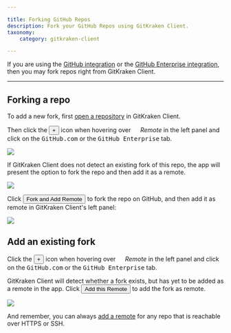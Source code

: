 ```yaml
---

title: Forking GitHub Repos
description: Fork your GitHub Repos using GitKraken Client.
taxonomy:
    category: gitkraken-client

---
```


If you are using the [GitHub integration](/integrations/github/) or the [GitHub Enterprise integration](/integrations/github-enterprise/), then you may fork repos right from GitKraken Client.

***
## Forking a repo
To add a new fork, first [open a repository](/working-with/open-clone-init/#opening-an-existing-project) in GitKraken Client.

Then click the <button class='button button--success button--ui button--nolink'>+</button> icon when hovering over <em class='context-menu'><img src='/wp-content/uploads/gk-remote-icon.svg' style='height:1em;'> Remote</em> in the left panel and click on the <kbd>GitHub.com</kbd> or the <kbd>GitHub Enterprise</kbd> tab.

<img src="/wp-content/uploads/add-remote.png" srcset="/wp-content/uploads/add-remote@2x.png" class="img-bordered img-responsive center">

If GitKraken Client does not detect an existing fork of this repo, the app will present the option to fork the repo and then add it as a remote.

<img src="/wp-content/uploads/fork.png" srcset="/wp-content/uploads/fork@2x.png" class="img-bordered img-responsive center">

Click <button class='button button--success button--ui button--nolink'>Fork and Add Remote</button> to fork the repo on GitHub, and then add it as remote in GitKraken Client's left panel:

<img src="/wp-content/uploads/add-fork-remote.png" srcset="/wp-content/uploads/add-fork-remote@2x.png" class="img-bordered img-responsive center">

## Add an existing fork

Click the <button class='button button--success button--ui button--nolink'>+</button> icon when hovering over <em class='context-menu'><img src='/wp-content/uploads/icons/gk-remote-icon.svg' style='height:1em;'> Remote</em> in the left panel and click on the <kbd>GitHub.com</kbd> or the <kbd>GitHub Enterprise</kbd> tab.

GitKraken Client will detect whether a fork exists, but has yet to be added as a remote in the app. Click <button class='button button--success button--ui button--nolink'>Add this Remote</button> to add the fork as remote.

<img src="/wp-content/uploads/detect-fork.png" srcset="/wp-content/uploads/detect-fork@2x.png" class="img-bordered img-responsive center">

And remember, you can always [add a remote](/working-with/pushing-and-pulling/#adding-remotes) for any repo that is reachable over HTTPS or SSH. 



